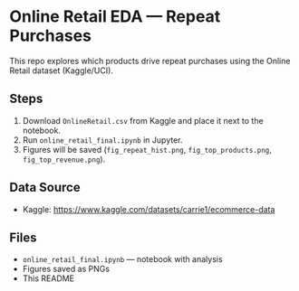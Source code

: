 
# Online Retail EDA — Repeat Purchases

This repo explores which products drive repeat purchases using the Online Retail dataset (Kaggle/UCI).

## Steps
1. Download `OnlineRetail.csv` from Kaggle and place it next to the notebook.
2. Run `online_retail_final.ipynb` in Jupyter.
3. Figures will be saved (`fig_repeat_hist.png`, `fig_top_products.png`, `fig_top_revenue.png`).

## Data Source
- Kaggle: https://www.kaggle.com/datasets/carrie1/ecommerce-data

## Files
- `online_retail_final.ipynb` — notebook with analysis
- Figures saved as PNGs
- This README
